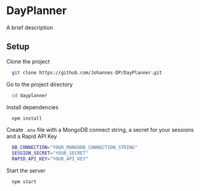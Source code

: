 
# DayPlanner

A brief description


## Setup

Clone the project

```bash
  git clone https://github.com/Johannes-DP/DayPlanner.git
```

Go to the project directory

```bash
  cd dayplanner
```

Install dependencies

```bash
  npm install
```

Create `.env` file with a MongoDB connect string, a secret for your sessions and a Rapid API Key
```bash
  DB_CONNECTION="YOUR_MONGODB_CONNECTION_STRING"
  SESSION_SECRET="YOUR_SECRET"
  RAPID_API_KEY="YOUR_API_KEY"
```

Start the server

```bash
  npm start
```

